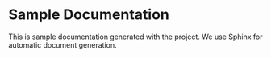 # Sample Documentation

This is sample documentation generated with the project. We use Sphinx for automatic document generation.

